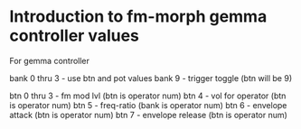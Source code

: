 # Introduction to fm-morph gemma controller values

For gemma controller

bank 0 thru 3 - use btn and pot values
bank 9 - trigger toggle (btn will be 9)

btn 0 thru 3 - fm mod lvl (btn is operator num)
btn 4 - vol for operator (btn is operator num)
btn 5 - freq-ratio (bank is operator num)
btn 6 - envelope attack (btn is operator num)
btn 7 - envelope release (btn is operator num)
